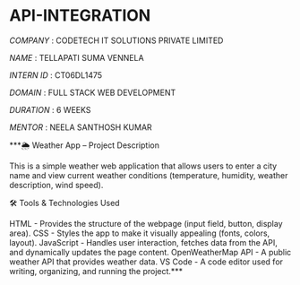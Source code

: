 # API-INTEGRATION

*COMPANY* : CODETECH IT SOLUTIONS PRIVATE LIMITED

*NAME* : TELLAPATI SUMA VENNELA

*INTERN ID* : CT06DL1475

*DOMAIN* : FULL STACK WEB DEVELOPMENT

*DURATION* : 6 WEEKS

*MENTOR* : NEELA SANTHOSH KUMAR

***🌦️ Weather App – Project Description

This is a simple weather web application that allows users to enter a city name and view current weather conditions (temperature, humidity, weather description, wind speed).

🛠️ Tools & Technologies Used

HTML - Provides the structure of the webpage (input field, button, display area).
CSS	- Styles the app to make it visually appealing (fonts, colors, layout).
JavaScript - Handles user interaction, fetches data from the API, and dynamically updates the page content.
OpenWeatherMap API	- A public weather API that provides weather data.
VS Code	- A code editor used for writing, organizing, and running the project.***
